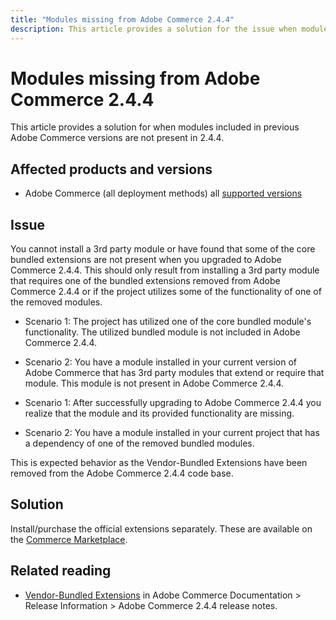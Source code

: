 ```yaml
---
title: "Modules missing from Adobe Commerce 2.4.4"
description: This article provides a solution for the issue when modules included in previous Adobe Commerce versions are not present in 2.4.4.
---
```


# Modules missing from Adobe Commerce 2.4.4

This article provides a solution for when modules included in previous Adobe Commerce versions are not present in 2.4.4.

## Affected products and versions

* Adobe Commerce (all deployment methods) all  [supported versions](https://www.adobe.com/content/dam/cc/en/legal/terms/enterprise/pdfs/Adobe-Commerce-Software-Lifecycle-Policy.pdf)

## Issue

You cannot install a 3rd party module or have found that some of the core bundled extensions are not present when you upgraded to Adobe Commerce 2.4.4. This should only result from installing a 3rd party module that requires one of the bundled extensions removed from Adobe Commerce 2.4.4 or if the project utilizes some of the functionality of one of the removed modules.

* Scenario 1: The project has utilized one of the core bundled module's functionality. The utilized bundled module is not included in Adobe Commerce 2.4.4. 

* Scenario 2: You have a module installed in your current version of Adobe Commerce that has 3rd party modules that extend or require that module. This module is not present in Adobe Commerce 2.4.4. 

* Scenario 1: After successfully upgrading to Adobe Commerce 2.4.4 you realize that the module and its provided functionality are missing.

* Scenario 2: You have a module installed in your current project that has a dependency of one of the removed bundled modules.

This is expected behavior as the Vendor-Bundled Extensions have been removed from the Adobe Commerce 2.4.4 code base. 

## Solution

Install/purchase the official extensions separately. These are available on the [Commerce Marketplace](https://marketplace.magento.com/extensions.html).

## Related reading

* [Vendor-Bundled Extensions](https://experienceleague.adobe.com/docs/commerce-operations/release/notes/adobe-commerce/2-4-4.html?lang=en#vendor-bundled-extensions) in Adobe Commerce Documentation > Release Information > Adobe Commerce 2.4.4 release notes.
